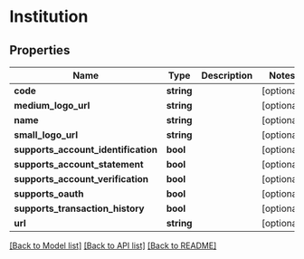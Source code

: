 # Institution

## Properties
Name | Type | Description | Notes
------------ | ------------- | ------------- | -------------
**code** | **string** |  | [optional] 
**medium_logo_url** | **string** |  | [optional] 
**name** | **string** |  | [optional] 
**small_logo_url** | **string** |  | [optional] 
**supports_account_identification** | **bool** |  | [optional] 
**supports_account_statement** | **bool** |  | [optional] 
**supports_account_verification** | **bool** |  | [optional] 
**supports_oauth** | **bool** |  | [optional] 
**supports_transaction_history** | **bool** |  | [optional] 
**url** | **string** |  | [optional] 

[[Back to Model list]](../README.md#documentation-for-models) [[Back to API list]](../README.md#documentation-for-api-endpoints) [[Back to README]](../README.md)


